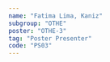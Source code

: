```yaml
---
name: "Fatima Lima, Kaniz"
subgroup: "OTHE"
poster: "OTHE-3"
tag: "Poster Presenter"
code: "PS03"
---
```

